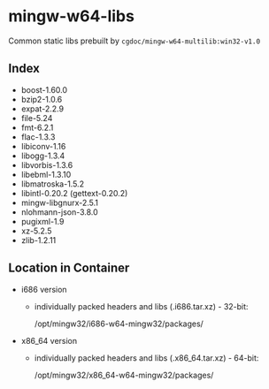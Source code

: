# mingw-w64-libs
Common static libs prebuilt by `cgdoc/mingw-w64-multilib:win32-v1.0`
## Index
* boost-1.60.0
* bzip2-1.0.6 
* expat-2.2.9
* file-5.24
* fmt-6.2.1
* flac-1.3.3
* libiconv-1.16
* libogg-1.3.4
* libvorbis-1.3.6
* libebml-1.3.10
* libmatroska-1.5.2
* libintl-0.20.2 (gettext-0.20.2)
* mingw-libgnurx-2.5.1
* nlohmann-json-3.8.0
* pugixml-1.9
* xz-5.2.5
* zlib-1.2.11
## Location in Container
* i686 version
    * individually packed headers and libs (.i686.tar.xz) - 32-bit:
    
        /opt/mingw32/i686-w64-mingw32/packages/
    
* x86_64 version
    * individually packed headers and libs (.x86_64.tar.xz) - 64-bit:
    
        /opt/mingw32/x86_64-w64-mingw32/packages/
    

